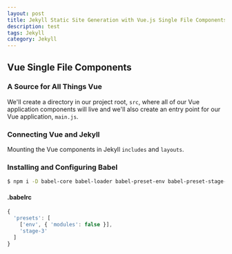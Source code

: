 ```yaml
---
layout: post
title: Jekyll Static Site Generation with Vue.js Single File Components - Part Two
description: test
tags: Jekyll
category: Jekyll
---
```


## Vue Single File Components

### A Source for All Things Vue

We'll create a directory in our project root, `src`, where all of our Vue application components will live and we'll also create an entry point for our Vue application, `main.js`.

### Connecting Vue and Jekyll

Mounting the Vue components in Jekyll `includes` and `layouts`.

### Installing and Configuring Babel

```bash
$ npm i -D babel-core babel-loader babel-preset-env babel-preset-stage-3
```

#### .babelrc

```js
{
  'presets': [
    ['env', { 'modules': false }],
    'stage-3'
  ]
}
```